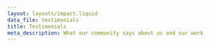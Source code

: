 ```yaml
---
layout: layouts/impact.liquid
data_file: testimonials
title: Testimonials
meta_description: What our community says about us and our work
---
```

